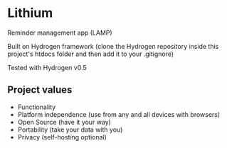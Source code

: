 # Lithium
Reminder management app (LAMP)

Built on Hydrogen framework (clone the Hydrogen repository inside this project's htdocs folder and then add it to your .gitignore)

Tested with Hydrogen v0.5

## Project values
* Functionality 
* Platform independence (use from any and all devices with browsers)
* Open Source (have it your way)
* Portability (take your data with you)
* Privacy (self-hosting optional)

